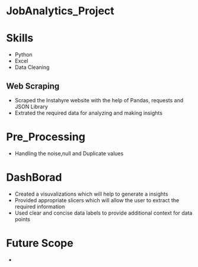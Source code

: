 # JobAnalytics_Project
# Skills
- Python
- Excel
- Data Cleaning
## Web Scraping
- Scraped the Instahyre website with the help of Pandas, requests and JSON Library
- Extrated the required data for analyzing and making insights
# Pre_Processing
- Handling the noise,null and Duplicate values
# DashBorad
- Created a visuvalizations which will help to generate a insights
- Provided appropriate slicers which will allow the user to extract the required information
- Used clear and concise data labels to provide additional context for data points
# Future Scope
- 
